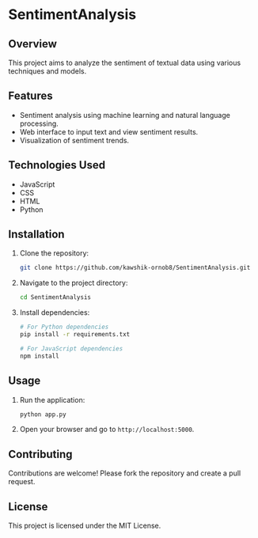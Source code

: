 # SentimentAnalysis

## Overview
This project aims to analyze the sentiment of textual data using various techniques and models.

## Features
- Sentiment analysis using machine learning and natural language processing.
- Web interface to input text and view sentiment results.
- Visualization of sentiment trends.

## Technologies Used
- JavaScript
- CSS
- HTML
- Python

## Installation
1. Clone the repository:
   ```sh
   git clone https://github.com/kawshik-ornob8/SentimentAnalysis.git
   ```
2. Navigate to the project directory:
   ```sh
   cd SentimentAnalysis
   ```
3. Install dependencies:
   ```sh
   # For Python dependencies
   pip install -r requirements.txt

   # For JavaScript dependencies
   npm install
   ```

## Usage
1. Run the application:
   ```sh
   python app.py
   ```
2. Open your browser and go to `http://localhost:5000`.

## Contributing
Contributions are welcome! Please fork the repository and create a pull request.

## License
This project is licensed under the MIT License.
